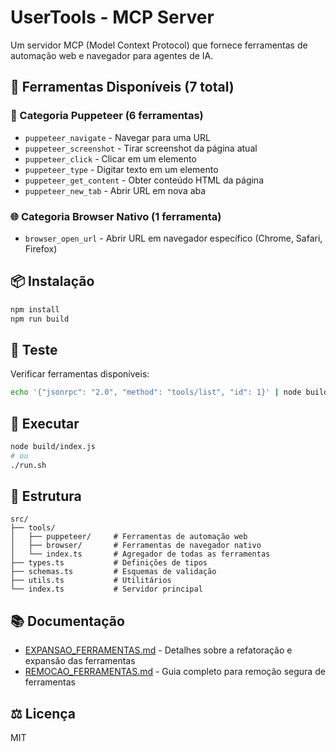 # UserTools - MCP Server

Um servidor MCP (Model Context Protocol) que fornece ferramentas de automação web e navegador para agentes de IA.

## 🚀 Ferramentas Disponíveis (7 total)

### 🔧 Categoria Puppeteer (6 ferramentas)

- `puppeteer_navigate` - Navegar para uma URL
- `puppeteer_screenshot` - Tirar screenshot da página atual
- `puppeteer_click` - Clicar em um elemento
- `puppeteer_type` - Digitar texto em um elemento
- `puppeteer_get_content` - Obter conteúdo HTML da página
- `puppeteer_new_tab` - Abrir URL em nova aba

### 🌐 Categoria Browser Nativo (1 ferramenta)

- `browser_open_url` - Abrir URL em navegador específico (Chrome, Safari, Firefox)

## 📦 Instalação

```bash
npm install
npm run build
```

## 🧪 Teste

Verificar ferramentas disponíveis:

```bash
echo '{"jsonrpc": "2.0", "method": "tools/list", "id": 1}' | node build/index.js | jq '.result.tools[] | .name'
```

## 🔨 Executar

```bash
node build/index.js
# ou
./run.sh
```

## 📁 Estrutura

```
src/
├── tools/
│   ├── puppeteer/     # Ferramentas de automação web
│   ├── browser/       # Ferramentas de navegador nativo
│   └── index.ts       # Agregador de todas as ferramentas
├── types.ts           # Definições de tipos
├── schemas.ts         # Esquemas de validação
├── utils.ts           # Utilitários
└── index.ts           # Servidor principal
```

## 📚 Documentação

- [EXPANSAO_FERRAMENTAS.md](./EXPANSAO_FERRAMENTAS.md) - Detalhes sobre a refatoração e expansão das ferramentas
- [REMOCAO_FERRAMENTAS.md](./REMOCAO_FERRAMENTAS.md) - Guia completo para remoção segura de ferramentas

## ⚖️ Licença

MIT
